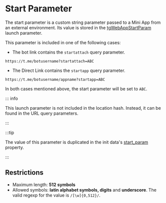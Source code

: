 # Start Parameter

The start parameter is a custom string parameter passed to a Mini App from an external environment.
Its value is stored in the [tgWebAppStartParam](launch-parameters#tgwebappstartparam) launch
parameter.

This parameter is included in one of the following cases:

- The bot link contains the `startattach` query parameter.

```
https://t.me/botusername?startattach=ABC
```

- The Direct Link contains the `startapp` query parameter.

```
https://t.me/botusername/appname?startapp=ABC
```

[//]: # (TODO: Direct Link: refer to the direct links page)

In both cases mentioned above, the start parameter will be set to `ABC`.

::: info

This launch parameter is not included in the location hash. Instead, it can be found in the URL
query parameters.

:::

:::tip

The value of this parameter is duplicated in the init
data's [start_param](init-data.md#parameters-list) property.

:::

## Restrictions

- Maximum length: **512 symbols**
- Allowed symbols: **latin alphabet symbols, digits** and **underscore**. The valid regexp for the value
  is `/[\w]{0,512}/`.
